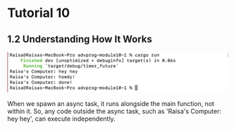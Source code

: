 # Tutorial 10 

## 1.2 Understanding How It Works
<img src="image/image-1.png">

When we spawn an async task, it runs alongside the main function, not within it. So, any code outside the async task, such as 'Raisa's Computer: hey hey', can execute independently.